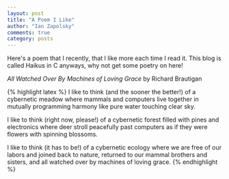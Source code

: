 ```yaml
---
layout: post
title: "A Poem I Like"
author: "Ian Zapolsky"
comments: true
category: posts
---
```


Here's a poem that I recently, that I like more each time I read it. This blog
is called Haikus in C anyways, why not get some poetry on here!

<!--more-->

*All Watched Over By Machines of Loving Grace*
by Richard Brautigan

{% highlight latex %}
  I like to think (and
  the sooner the better!)
  of a cybernetic meadow
  where mammals and computers
  live together in mutually
  programming harmony
  like pure water
  touching clear sky. 

  I like to think
  (right now, please!)
  of a cybernetic forest
  filled with pines and electronics
  where deer stroll peacefully
  past computers
  as if they were flowers
  with spinning blossoms. 

  I like to think
  (it has to be!)
  of a cybernetic ecology
  where we are free of our labors
  and joined back to nature,
  returned to our mammal
  brothers and sisters,
  and all watched over
  by machines of loving grace.
{% endhighlight %}
